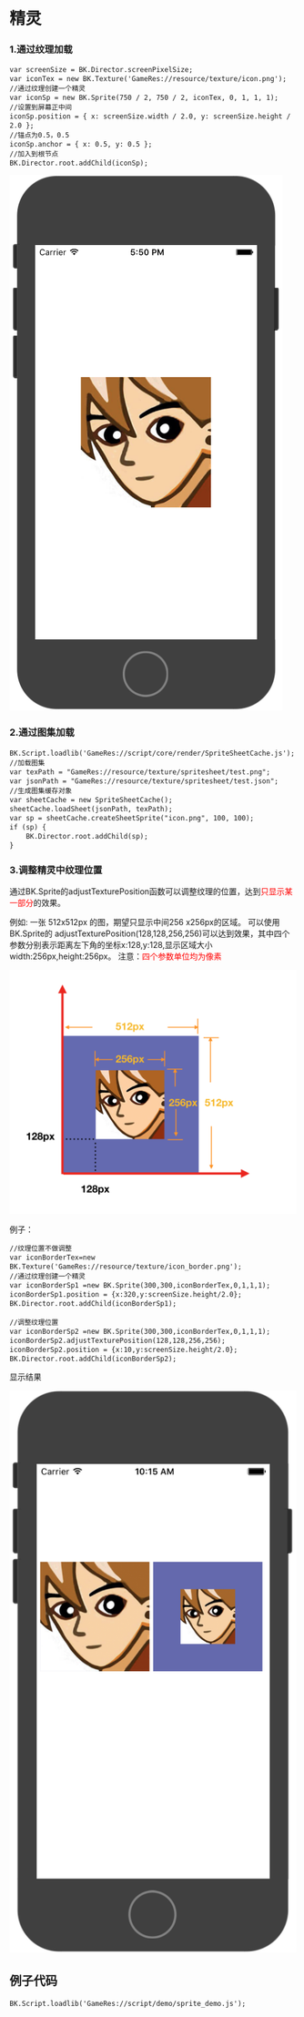 # 精灵

### 1.通过纹理加载
```
var screenSize = BK.Director.screenPixelSize;
var iconTex = new BK.Texture('GameRes://resource/texture/icon.png');
//通过纹理创建一个精灵
var iconSp = new BK.Sprite(750 / 2, 750 / 2, iconTex, 0, 1, 1, 1);
//设置到屏幕正中间
iconSp.position = { x: screenSize.width / 2.0, y: screenSize.height / 2.0 };
//锚点为0.5，0.5
iconSp.anchor = { x: 0.5, y: 0.5 };
//加入到根节点
BK.Director.root.addChild(iconSp);
```

![](./img/sprite_demo.png)

### 2.通过图集加载

```
BK.Script.loadlib('GameRes://script/core/render/SpriteSheetCache.js');
//加载图集
var texPath = "GameRes://resource/texture/spritesheet/test.png";
var jsonPath = "GameRes://resource/texture/spritesheet/test.json";
//生成图集缓存对象
var sheetCache = new SpriteSheetCache();
sheetCache.loadSheet(jsonPath, texPath);
var sp = sheetCache.createSheetSprite("icon.png", 100, 100);
if (sp) {
    BK.Director.root.addChild(sp);
}
```

### 3.调整精灵中纹理位置
通过BK.Sprite的adjustTexturePosition函数可以调整纹理的位置，达到<font color="red">只显示某一部分</font>的效果。

例如: 
一张 512x512px 的图，期望只显示中间256 x256px的区域。
可以使用BK.Sprite的 adjustTexturePosition(128,128,256,256)可以达到效果，其中四个参数分别表示距离左下角的坐标x:128,y:128,显示区域大小width:256px,height:256px。
注意：<font color="red">四个参数单位均为像素</font>

![](./img/sprite_adjust.png)

例子：

```
//纹理位置不做调整
var iconBorderTex=new BK.Texture('GameRes://resource/texture/icon_border.png');
//通过纹理创建一个精灵
var iconBorderSp1 =new BK.Sprite(300,300,iconBorderTex,0,1,1,1);
iconBorderSp1.position = {x:320,y:screenSize.height/2.0};
BK.Director.root.addChild(iconBorderSp1);

//调整纹理位置
var iconBorderSp2 =new BK.Sprite(300,300,iconBorderTex,0,1,1,1);
iconBorderSp2.adjustTexturePosition(128,128,256,256);
iconBorderSp2.position = {x:10,y:screenSize.height/2.0};
BK.Director.root.addChild(iconBorderSp2);
```
显示结果

![](./img/sprite_adjust_simulator.png)

## 例子代码

`BK.Script.loadlib('GameRes://script/demo/sprite_demo.js');`